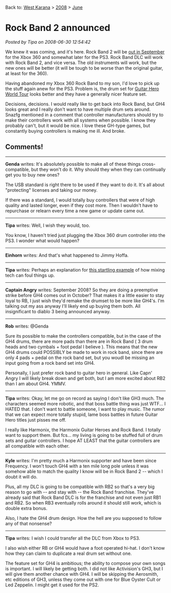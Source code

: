 Back to: [West Karana](/posts/westkarana.md) > [2008](/posts/2008/westkarana.md) > [June](./westkarana.md)
# Rock Band 2 announced

*Posted by Tipa on 2008-06-30 12:54:42*

We knew it was coming, and it's here. Rock Band 2 will be [out in September](http://arstechnica.com/journals/thumbs.ars/2008/06/30/rock-band-2-announced-detailed-fans-listened-to) for the Xbox 360 and somewhat later for the PS3. Rock Band DLC will work with Rock Band 2, and vice versa. The old instruments will work, but the new ones will be better (it will be tough to be worse than the original guitar, at least for the 360).

Having abandoned my Xbox 360 Rock Band to my son, I'd love to pick up the stuff again anew for the PS3. Problem is, the drum set for [Guitar Hero World Tour](http://en.wikipedia.org/wiki/Guitar_Hero_IV) looks better and they have a generally nicer feature set.

Decisions, decisions. I would really like to get back into Rock Band, but GH4 looks great and I really don't want to have multiple drum sets around. Snazfg mentioned in a comment that controller manufacturers should try to make their controllers work with all systems when possible. I know they probably can't, but it would be nice. I love these GH-type games, but constantly buying controllers is making me ill. And broke.

## Comments!

---

**Genda** writes: It's absolutely possible to make all of these things cross-compatible, but they won't do it. Why should they when they can continually get you to buy new ones? 

The USB standard is right there to be used if they want to do it. It's all about "protecting" licenses and taking our money.

If there was a standard, I would totally buy controllers that were of high quality and lasted longer, even if they cost more. Then I wouldn't have to repurchase or relearn every time a new game or update came out.

---

**Tipa** writes: Well, I wish they would, too.

You know, I haven't tried just plugging the Xbox 360 drum controller into the PS3. I wonder what would happen?

---

**Einhorn** writes: And that's what happened to Jimmy Hoffa.

---

**Tipa** writes: Perhaps an explanation for [this startling example](http://en.wikipedia.org/wiki/Philadelphia_Experiment) of how mixing tech can foul things up.

---

**Captain Angry** writes: September 2008? So they are doing a preemptive strike before GH4 comes out in October? That makes it a little easier to stay loyal to RB, I just wish they'd remake the drumset to be more like GH4's. I'm talking out my ass anyway I'll likely end up buying them both. All insignificant to diablo 3 being announced anyway.

---

**Rob** writes: @Genda

Sure its possible to make the controllers compatible, but in the case of the GH4 drums, there are more pads than there are in Rock Band ( 3 drum heads and two cymbals + foot pedal I believe ). This means that the new GH4 drums could POSSIBLY be made to work in rock band, since there are only 4 pads + pedal on the rock band set, but you woudl be missing an input going from a rock band set into GH4.

Personally, I just prefer rock band to guitar hero in general. Like Capn' Angry I will likely break down and get both, but I am more excited about RB2 than I am about GH4. YMMV.

---

**Tipa** writes: Okay, let me go on record as saying I don't like GH3 much. The characters seemed more robotic, and that boss battle thing was just WTF... I HATED that. I don't want to battle someone, I want to play music. The rumor that we can expect more totally stupid, lame boss battles in future Guitar Hero titles just pisses me off.

I really like Harmonix, the Harmonix Guitar Heroes and Rock Band. I totally want to support them. But fcs... my living is going to be stuffed full of drum sets and guitar controllers. I hope AT LEAST that the guitar controllers are all compatible with each other.

---

**Kyle** writes: I'm pretty much a Harmonix supporter and have been since Frequency. I won't touch GH4 with a ten mile long pole unless it was somehow able to match the quality I know will be in Rock Band 2 -- which I doubt it will do.

Plus, all my DLC is going to be compatible with RB2 so that's a very big reason to go with -- and stay with -- the Rock Band franchise. They've already said that Rock Band DLC is for the franchise and not even just RB1 and RB2. So when RB3 eventually rolls around it should still work, which is double extra bonus.

Also, I hate the GH4 drum design. How the hell are you supposed to follow any of that nonsense?

---

**Tipa** writes: I wish I could transfer all the DLC from Xbox to PS3.

I also wish either RB or GH4 would have a foot operated hi-hat. I don't know how they can claim to duplicate a real drum set without one.

The feature set for GH4 is ambitious; the ability to compose your own songs is important. I will likely be getting both. I did not like Activision's GH3, but I will give them another chance with GH4. I will be skipping the Aerosmith, etc editions of GH3, unless they come out with one for Blue Oyster Cult or Led Zeppelin. I might get it used for the PS2.

